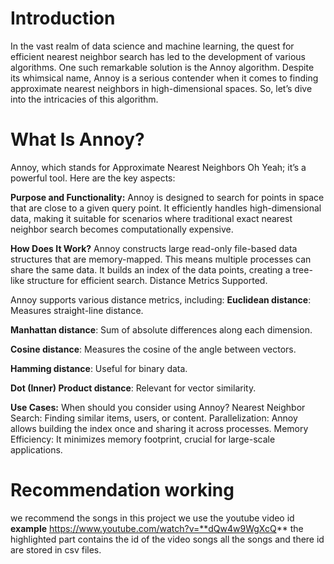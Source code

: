 # Introduction
In the vast realm of data science and machine learning, the quest for efficient nearest neighbor search has led to the development of various algorithms. One such remarkable solution is the Annoy algorithm. Despite its whimsical name, Annoy is a serious contender when it comes to finding approximate nearest neighbors in high-dimensional spaces. So, let’s dive into the intricacies of this algorithm.

# What Is Annoy?
Annoy, which stands for Approximate Nearest Neighbors Oh Yeah; it’s a powerful tool. Here are the key aspects:

**Purpose and Functionality:**
Annoy is designed to search for points in space that are close to a given query point.
It efficiently handles high-dimensional data, making it suitable for scenarios where traditional exact nearest neighbor search becomes computationally expensive.

**How Does It Work?**
Annoy constructs large read-only file-based data structures that are memory-mapped. This means multiple processes can share the same data.
It builds an index of the data points, creating a tree-like structure for efficient search.
Distance Metrics Supported.

Annoy supports various distance metrics, including:
**Euclidean distance**: Measures straight-line distance.

**Manhattan distance**: Sum of absolute differences along each dimension.

**Cosine distance**: Measures the cosine of the angle between vectors.

**Hamming distance**: Useful for binary data.

**Dot (Inner) Product distance**: Relevant for vector similarity.

**Use Cases:**
When should you consider using Annoy?
Nearest Neighbor Search: Finding similar items, users, or content.
Parallelization: Annoy allows building the index once and sharing it across processes.
Memory Efficiency: It minimizes memory footprint, crucial for large-scale applications.

# Recommendation working  
 we recommend the songs in this project we use the youtube video id **example** https://www.youtube.com/watch?v=**dQw4w9WgXcQ** the highlighted part contains the id of the video songs all the songs and there id are stored in csv files.

